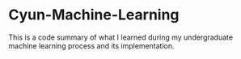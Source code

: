 # Cyun-Machine-Learning
This is a code summary of what I learned during my undergraduate machine learning process and its implementation.
